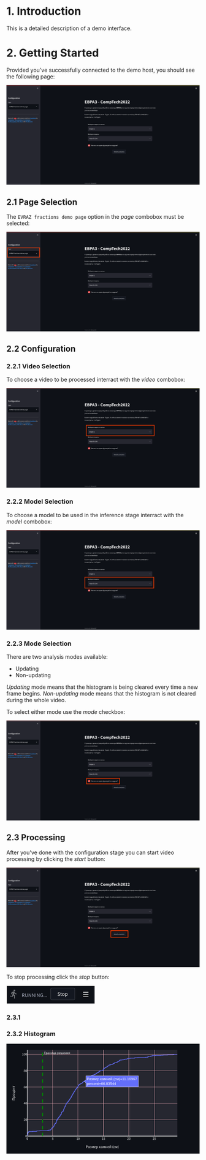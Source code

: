# 1. Introduction

This is a detailed description of a demo interface.

# 2. Getting Started

Provided you've successfully connected to the demo host, you should see the following page:

![start](../diagrams/ug/evraz_demo_page.png)

## 2.1 Page Selection

The `EVRAZ fractions demo page` option in the _page_ combobox must be selected:

![page](../diagrams/ug/evraz_demo_page_selection.png)

## 2.2 Configuration

### 2.2.1 Video Selection

To choose a video to be processed interract with the _video_ combobox:

![Video selection](../diagrams/ug/evraz_demo_video.png)

### 2.2.2 Model Selection

To choose a model to be used in the inference stage interract with the _model_ combobox:

![Model selection](../diagrams/ug/evraz_demo_model.png)

### 2.2.3 Mode Selection

There are two analysis modes available:

- Updating
- Non-updating

_Updating_ mode means that the histogram is being cleared every time a new frame begins.
_Non-updating_ mode means that the histogram is not cleared during the whole video.

To select either mode use the _mode_ checkbox:

![Mode selection](../diagrams/ug/evraz_demo_update.png)

## 2.3 Processing

After you've done with the configuration stage you can start video processing by clicking the _start_ button:

![Start processing](../diagrams/ug/evraz_demo_start.png)

To stop processing click the _stop_ button:

![Stop processing](../diagrams/ug/evraz_demo_stop.png)

### 2.3.1 

### 2.3.2 Histogram

![page](../diagrams/ug/evraz_demo_histo.png)
